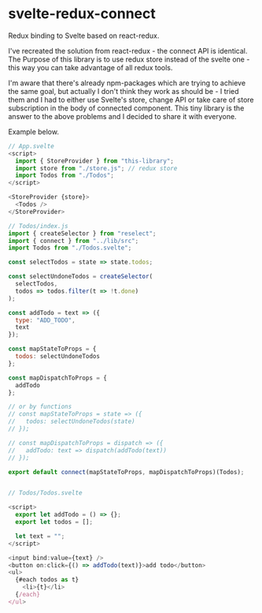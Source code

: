 # svelte-redux-connect

Redux binding to Svelte based on react-redux.

I've recreated the solution from react-redux - the connect API is identical.
The Purpose of this library is to use redux store instead of the svelte one - this way you can take advantage of all redux tools.

I'm aware that there's already npm-packages which are trying to achieve the same goal, but actually I don't think they work as should be - I tried them and I had to either use Svelte's store, change API or take care of store subscription in the body of connected component. This tiny library is the answer to the above problems and I decided to share it with everyone.

Example below.

```js
// App.svelte
<script>
  import { StoreProvider } from "this-library";
  import store from "./store.js"; // redux store
  import Todos from "./Todos";
</script>

<StoreProvider {store}>
  <Todos />
</StoreProvider>

// Todos/index.js
import { createSelector } from "reselect";
import { connect } from "../lib/src";
import Todos from "./Todos.svelte";

const selectTodos = state => state.todos;

const selectUndoneTodos = createSelector(
  selectTodos,
  todos => todos.filter(t => !t.done)
);

const addTodo = text => ({
  type: "ADD_TODO",
  text
});

const mapStateToProps = {
  todos: selectUndoneTodos
};

const mapDispatchToProps = {
  addTodo
};

// or by functions
// const mapStateToProps = state => ({
//   todos: selectUndoneTodos(state)
// });

// const mapDispatchToProps = dispatch => ({
//   addTodo: text => dispatch(addTodo(text))
// });

export default connect(mapStateToProps, mapDispatchToProps)(Todos);


// Todos/Todos.svelte

<script>
  export let addTodo = () => {};
  export let todos = [];

  let text = "";
</script>

<input bind:value={text} />
<button on:click={() => addTodo(text)}>add todo</button>
<ul>
  {#each todos as t}
    <li>{t}</li>
  {/each}
</ul>
```
